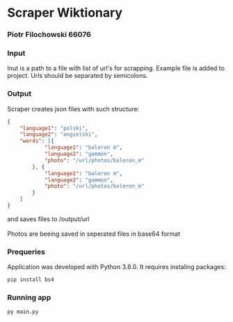 # Scraper Wiktionary
### Piotr Filochowski 66076

### Input
Inut is a path to a file with list of url's for scrapping. Example file is added to project.
Urls should be separated by semicolons.

### Output
Scraper creates json files with such structure:

```json
{
	"language1": "polski",
	"language2": "angielski",
	"words": [{
			"language1": "baleron m",
			"language2": "gammon",
			"photo": "/url/photos/baleron_m"
		}, {
			"language1": "baleron m",
			"language2": "gammon",
			"photo": "/url/photos/baleron_m"
		}
	]
}
```
and saves files to /output/url<br></br>
Photos are beeing saved in seperated files in base64 format

### Prequeries
Application was developed with Python 3.8.0. It requires instaling packages:

```sh
pip install bs4
```

### Running app

```sh
py main.py
```